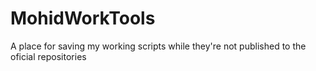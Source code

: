 # MohidWorkTools
A place for saving my working scripts while they're not published to the oficial repositories
